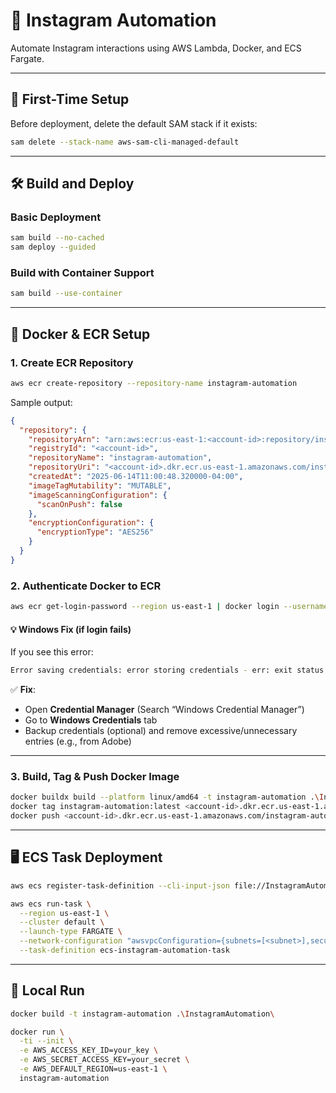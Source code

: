 # 📸 Instagram Automation

Automate Instagram interactions using AWS Lambda, Docker, and ECS Fargate.

---

## 🚀 First-Time Setup

Before deployment, delete the default SAM stack if it exists:

```bash
sam delete --stack-name aws-sam-cli-managed-default
```

---

## 🛠 Build and Deploy

### Basic Deployment

```bash
sam build --no-cached
sam deploy --guided
```

### Build with Container Support

```bash
sam build --use-container
```

---

## 🐳 Docker & ECR Setup

### 1. Create ECR Repository

```bash
aws ecr create-repository --repository-name instagram-automation
```

Sample output:

```json
{
  "repository": {
    "repositoryArn": "arn:aws:ecr:us-east-1:<account-id>:repository/instagram-automation",
    "registryId": "<account-id>",
    "repositoryName": "instagram-automation",
    "repositoryUri": "<account-id>.dkr.ecr.us-east-1.amazonaws.com/instagram-automation",
    "createdAt": "2025-06-14T11:00:48.320000-04:00",
    "imageTagMutability": "MUTABLE",
    "imageScanningConfiguration": {
      "scanOnPush": false
    },
    "encryptionConfiguration": {
      "encryptionType": "AES256"
    }
  }
}
```

### 2. Authenticate Docker to ECR

```bash
aws ecr get-login-password --region us-east-1 | docker login --username AWS --password-stdin <account-id>.dkr.ecr.us-east-1.amazonaws.com
```

#### 💡 Windows Fix (if login fails)

If you see this error:

```bash
Error saving credentials: error storing credentials - err: exit status 1, out: `Not enough memory resources are available to process this command.`
```

✅ **Fix**:

- Open **Credential Manager** (Search “Windows Credential Manager”)
- Go to **Windows Credentials** tab
- Backup credentials (optional) and remove excessive/unnecessary entries (e.g., from Adobe)

---

### 3. Build, Tag & Push Docker Image

```bash
docker buildx build --platform linux/amd64 -t instagram-automation .\InstagramAutomation\ --load
docker tag instagram-automation:latest <account-id>.dkr.ecr.us-east-1.amazonaws.com/instagram-automation:latest
docker push <account-id>.dkr.ecr.us-east-1.amazonaws.com/instagram-automation:latest
```

---

## 🖥 ECS Task Deployment

```bash
aws ecs register-task-definition --cli-input-json file://InstagramAutomation/task-definition.json
```

```bash
aws ecs run-task \
  --region us-east-1 \
  --cluster default \
  --launch-type FARGATE \
  --network-configuration "awsvpcConfiguration={subnets=[<subnet>],securityGroups=[<securityGroup>],assignPublicIp=ENABLED}" \
  --task-definition ecs-instagram-automation-task
```

---

## 🧪 Local Run

```bash
docker build -t instagram-automation .\InstagramAutomation\
```

```bash
docker run \
  -ti --init \
  -e AWS_ACCESS_KEY_ID=your_key \
  -e AWS_SECRET_ACCESS_KEY=your_secret \
  -e AWS_DEFAULT_REGION=us-east-1 \
  instagram-automation
```
